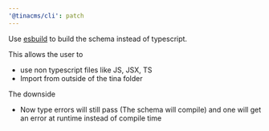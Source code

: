 ```yaml
---
'@tinacms/cli': patch
---
```


Use [esbuild](https://esbuild.github.io/) to build the schema instead of typescript.

This allows the user to
- use non typescript files like JS, JSX, TS
- Import from outside of the tina folder

The downside
- Now type errors will still pass (The schema will compile) and one will get an error at runtime instead of compile time
 